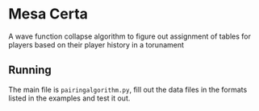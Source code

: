 # Mesa Certa

A wave function collapse algorithm to figure out assignment of tables for players based on their player history in a torunament

## Running

The main file is `pairingalgorithm.py`, fill out the data files in the formats listed in the examples and test it out.
